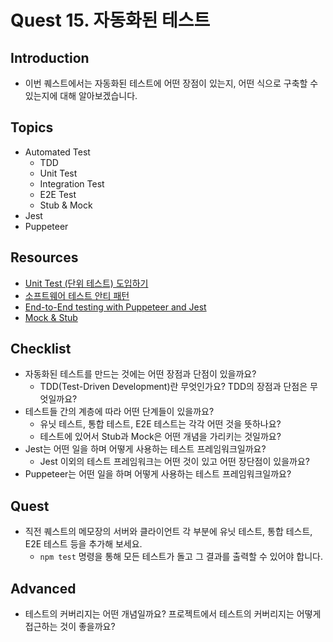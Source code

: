 # Quest 15. 자동화된 테스트

## Introduction
* 이번 퀘스트에서는 자동화된 테스트에 어떤 장점이 있는지, 어떤 식으로 구축할 수 있는지에 대해 알아보겠습니다.

## Topics
* Automated Test
  * TDD
  * Unit Test
  * Integration Test
  * E2E Test
  * Stub & Mock
* Jest
* Puppeteer

## Resources
* [Unit Test (단위 테스트) 도입하기](https://www.popit.kr/unit-test-%EB%8B%A8%EC%9C%84-%ED%85%8C%EC%8A%A4%ED%8A%B8-%EB%8F%84%EC%9E%85%ED%95%98%EA%B8%B0-1%ED%8E%B8/)
* [소프트웨어 테스트 안티 패턴](https://velog.io/@leejh3224/%EC%86%8C%ED%94%84%ED%8A%B8%EC%9B%A8%EC%96%B4-%ED%85%8C%EC%8A%A4%ED%8A%B8-%EC%95%88%ED%8B%B0-%ED%8C%A8%ED%84%B4)
* [End-to-End testing with Puppeteer and Jest](https://medium.com/touch4it/end-to-end-testing-with-puppeteer-and-jest-ec8198145321)
* [Mock & Stub](https://stackoverflow.com/questions/3459287/whats-the-difference-between-a-mock-stub)

## Checklist
* 자동화된 테스트를 만드는 것에는 어떤 장점과 단점이 있을까요?
  * TDD(Test-Driven Development)란 무엇인가요? TDD의 장점과 단점은 무엇일까요?
* 테스트들 간의 계층에 따라 어떤 단계들이 있을까요?
  * 유닛 테스트, 통합 테스트, E2E 테스트는 각각 어떤 것을 뜻하나요?
  * 테스트에 있어서 Stub과 Mock은 어떤 개념을 가리키는 것일까요?
* Jest는 어떤 일을 하며 어떻게 사용하는 테스트 프레임워크일까요?
  * Jest 이외의 테스트 프레임워크는 어떤 것이 있고 어떤 장단점이 있을까요?
* Puppeteer는 어떤 일을 하며 어떻게 사용하는 테스트 프레임워크일까요?

## Quest
* 직전 퀘스트의 메모장의 서버와 클라이언트 각 부분에 유닛 테스트, 통합 테스트, E2E 테스트 등을 추가해 보세요.
  * `npm test` 명령을 통해 모든 테스트가 돌고 그 결과를 출력할 수 있어야 합니다.

## Advanced
* 테스트의 커버리지는 어떤 개념일까요? 프로젝트에서 테스트의 커버리지는 어떻게 접근하는 것이 좋을까요?
